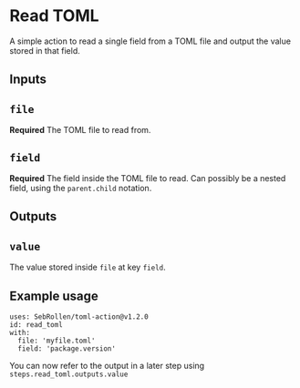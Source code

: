 # Read TOML

A simple action to read a single field from a TOML file and output the value stored in that field.

## Inputs

## `file`

**Required** The TOML file to read from.

## `field`

**Required** The field inside the TOML file to read. Can possibly be a nested field, using the `parent.child` notation.

## Outputs

## `value`
The value stored inside `file` at key `field`.

## Example usage
```
uses: SebRollen/toml-action@v1.2.0
id: read_toml
with:
  file: 'myfile.toml'
  field: 'package.version'
```
You can now refer to the output in a later step using `steps.read_toml.outputs.value`
